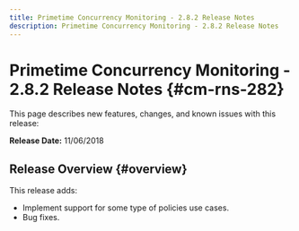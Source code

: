 ```yaml
---
title: Primetime Concurrency Monitoring - 2.8.2 Release Notes
description: Primetime Concurrency Monitoring - 2.8.2 Release Notes
---
```


# Primetime Concurrency Monitoring - 2.8.2 Release Notes {#cm-rns-282} 

This page describes new features, changes, and known issues with this release: 

**Release Date:** 11/06/2018 

## Release Overview {#overview}

This release adds:

* Implement support for some type of policies use cases. 
* Bug fixes.
